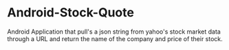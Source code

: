 Android-Stock-Quote
===================

Android Application that pull's a json string from yahoo's stock market data through a URL and return the name of the company and price of their stock.
